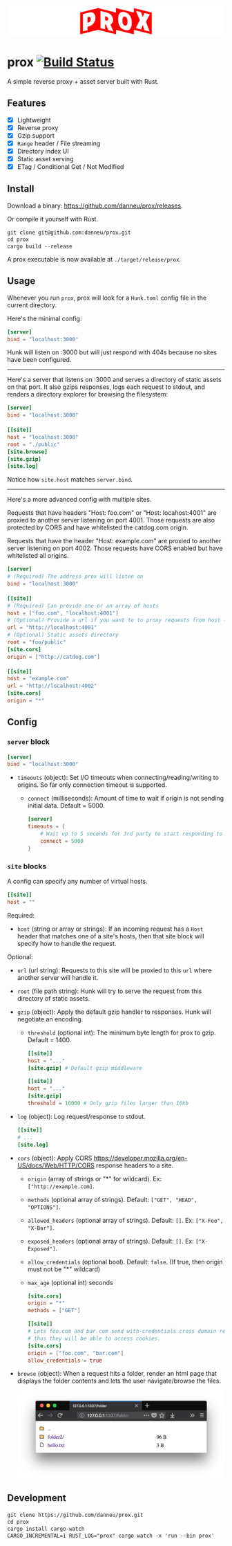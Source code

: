 ![prox](/img/prox.png)

# prox [![Build Status](https://travis-ci.org/danneu/prox.svg?branch=master)](https://travis-ci.org/danneu/prox)

A simple reverse proxy + asset server built with Rust.

## Features

- [x] Lightweight
- [x] Reverse proxy
- [x] Gzip support
- [x] `Range` header / File streaming
- [x] Directory index UI
- [x] Static asset serving
- [x] ETag / Conditional Get / Not Modified

## Install

Download a binary: <https://github.com/danneu/prox/releases>.

Or compile it yourself with Rust.

    git clone git@github.com:danneu/prox.git
    cd prox
    cargo build --release
    
A prox executable is now available at `./target/release/prox`.
    
## Usage

Whenever you run `prox`, prox will look for a `Hunk.toml` config file in the current directory.

Here's the minimal config:

```toml
[server]
bind = "localhost:3000"
```

Hunk will listen on :3000 but will just respond with 404s 
because no sites have been configured.

----

Here's a server that listens on :3000 and serves a directory
of static assets on that port. It also gzips responses, logs
each request to stdout, and renders a directory explorer
for browsing the filesystem:

```toml
[server]
bind = "localhost:3000"

[[site]]
host = "localhost:3000"
root = "./public"
[site.browse]
[site.gzip]
[site.log]
```

Notice how `site.host` matches `server.bind`.

----

Here's a more advanced config with multiple sites.

Requests that have headers "Host: foo.com" or "Host: locahost:4001" are 
proxied to another server listening on port 4001. Those requests 
are also protected by CORS and have whitelisted the catdog.com origin.

Requests that have the header "Host: example.com" are
proxied to another server listening on port 4002. Those requests 
have CORS enabled but have whitelisted all origins.

```toml
[server]
# (Required) The address prox will listen on
bind = "localhost:3000"

[[site]]
# (Required) Can provide one or an array of hosts
host = ["foo.com", "localhost:4001"]
# (Optional) Provide a url if you want to to proxy requests from host -> url
url = "http://localhost:4001"
# (Optional) Static assets directory
root = "foo/public"
[site.cors]
origin = ["http://catdog.com"]

[[site]]
host = "example.com"
url = "http://localhost:4002"
[site.cors]
origin = "*"
```

## Config

### `server` block

```toml
[server]
bind = "localhost:3000"
```

- `timeouts` (object): Set I/O timeouts when connecting/reading/writing to origins. So far only connection timeout is supported.
    - `connect` (milliseconds): Amount of time to wait if origin is not sending initial data. Default = 5000.
    
        ```toml
        [server]
        timeouts = {
            # Wait up to 5 seconds for 3rd party to start responding to our request.
            connect = 5000
        }
        ```

### `site` blocks

A config can specify any number of virtual hosts.

```toml
[[site]]
host = ""
```

Required:

- `host` (string or array or strings): If an incoming request has a `Host` header that matches one of
    a site's hosts, then that site block will specify how to handle the request.
    
Optional:

- `url` (url string): Requests to this site will be proxied to this `url` where another server will handle it.
- `root` (file path string): Hunk will try to serve the request from this directory of static assets.
- `gzip` (object): Apply the default gzip handler to responses. Hunk will negotiate an encoding.
    - `threshold` (optional int): The minimum byte length for prox to gzip. Default = 1400.
    
        ```toml
        [[site]]
        host = "..."
        [site.gzip] # Default gzip middleware
        ```
        
        ```toml
        [[site]]
        host = "..."
        [site.gzip] 
        threshold = 16000 # Only gzip files larger than 16kb
        ```
- `log` (object): Log request/response to stdout.

    ```toml
    [[site]]
    # ...
    [site.log]
    ```

- `cors` (object): Apply CORS <https://developer.mozilla.org/en-US/docs/Web/HTTP/CORS> response headers to a site.
    - `origin` (array of strings or "*" for wildcard). Ex: `["http://example.com]`.
    - `methods` (optional array of strings). Default: `["GET", "HEAD", "OPTIONS"]`.
    - `allowed_headers` (optional array of strings). Default: `[]`. Ex: `["X-Foo", "X-Bar"]`.
    - `exposed_headers` (optional array of strings). Default: `[]`. Ex: `["X-Exposed"]`.
    - `allow_credentials` (optional bool). Default: `false`. (If true, then origin must not be "*" wildcard)
    - `max_age` (optional int) seconds
    
        ```toml
        [site.cors]
        origin = "*"
        methods = ["GET"]
        ```
        
        ```toml
        [[site]]
        # Lets foo.com and bar.com send with-credentials cross domain requests
        # thus they will be able to access cookies.
        [site.cors]
        origin = ["foo.com", "bar.com"]
        allow_credentials = true
        ```
        
- `browse` (object): When a request hits a folder, render an html page that displays the folder contents
    and lets the user navigate/browse the files.
    
    ![browser screenshot](/img/browse.png)
        
## Development

    git clone https://github.com/danneu/prox.git
    cd prox
    cargo install cargo-watch
    CARGO_INCREMENTAL=1 RUST_LOG="prox" cargo watch -x 'run --bin prox'
